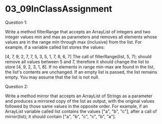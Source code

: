 # 03_09InClassAssignment

Question 1:

Write a method filterRange that accepts an ArrayList of integers and two integer values min and max as parameters and removes all elements whose 
values are in the range min through max (inclusive) from the list. For example, if a variable called list stores the values:

[4, 7, 9, 2, 7, 7, 5, 3, 5, 1, 7, 8, 6, 7]
The call of filterRange(list, 5, 7); should remove all values between 5 and 7, therefore it should change the list to store [4, 9, 2, 3, 1, 8]. 
If no elements in range min-max are found in the list, the list's contents are unchanged. If an empty list is passed, the list remains empty. 
You may assume that the list is not null.

 

Question 2:

Write a method mirror that accepts an ArrayList of Strings as a parameter and produces a mirrored copy of the list as output, 
with the original values followed by those same values in the opposite order. For example, if an ArrayList variable called list contains the values 
["a", "b", "c"], after a call of mirror(list); it should contain ["a", "b", "c", "c", "b", "a"].

